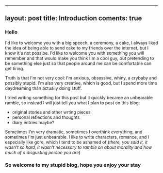
---
layout: post
title:  Introduction
coments: true
---
### Hello  
I'd like to welcome you with a big speech, a ceremony, a cake, I always liked the idea of being able to send cake to my friends over the internet, but I know it's not possibe. I'd like to welcome you with something you will remember and that would make you think I'm a cool guy, but pretending to be something else just so that people around me can be comfortable can get tiring.  

Truth is that I'm not very cool: I'm anxious, obsessive, whiny, a crybaby and possibly stupid. I'm also very creative, which is good, but I spend more time daydreaming than actually doing stuff. 

I tried writing something for this post but it quickly became an unbearable ramble, so instead I will just tell you what I plan to post on this blog:
 - original stories and other wrting pieces
 - personal reflections and thoughts
 - diary entries maybe?

Sometimes I'm very dramatic, sometimes I overthink everything, and sometimes I'm just unbearable. I like to write characters, romance, and I especially like gore, which I tend to be ashamed of (*there, you said it, it wasn't so hard, it wasn't necessary to ramble on about morality and how much of a disgusting person you are*)  

### So welcome to my stupid blog, hope you enjoy your stay